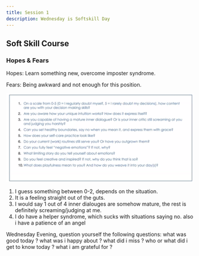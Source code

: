 ```yaml
---
title: Session 1
description: Wednesday is Softskill Day
---
```

## Soft Skill Course

### Hopes & Fears

Hopes: Learn something new, overcome imposter syndrome.

Fears: Being awkward and not enough for this position.

![Softskill Day 1](../../../assets/day-3/soft-skill-course.png)

1. I guess something between 0-2, depends on the situation.
2. It is a feeling straight out of the guts.
3. I would say 1 out of 4 inner dialouges are somehow mature, the rest is definitely screaming/judging at me.
4. I do have a helper syndrome, which sucks with situations saying no. also i have a patience of an angel

Wednesday Evening, question yourself the following questions:
what was good today ?
what was i happy about ?
what did i miss ?
who or what did i get to know today ?
what i am grateful for ?

